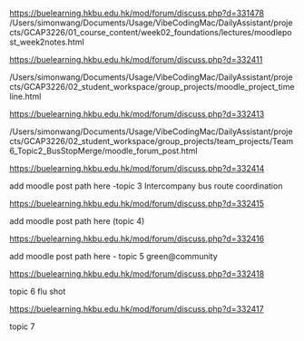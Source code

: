 https://buelearning.hkbu.edu.hk/mod/forum/discuss.php?d=331478 /Users/simonwang/Documents/Usage/VibeCodingMac/DailyAssistant/projects/GCAP3226/01_course_content/week02_foundations/lectures/moodlepost_week2notes.html


https://buelearning.hkbu.edu.hk/mod/forum/discuss.php?d=332411

/Users/simonwang/Documents/Usage/VibeCodingMac/DailyAssistant/projects/GCAP3226/02_student_workspace/group_projects/moodle_project_timeline.html


https://buelearning.hkbu.edu.hk/mod/forum/discuss.php?d=332413

/Users/simonwang/Documents/Usage/VibeCodingMac/DailyAssistant/projects/GCAP3226/02_student_workspace/group_projects/team_projects/Team6_Topic2_BusStopMerge/moodle_forum_post.html 

https://buelearning.hkbu.edu.hk/mod/forum/discuss.php?d=332414

add moodle post path here -topic 3 Intercompany bus route coordination

https://buelearning.hkbu.edu.hk/mod/forum/discuss.php?d=332415

add moodle post path here (topic 4)

https://buelearning.hkbu.edu.hk/mod/forum/discuss.php?d=332416

add moodle post path here - topic 5 green@community 

https://buelearning.hkbu.edu.hk/mod/forum/discuss.php?d=332418

topic 6 flu shot 

https://buelearning.hkbu.edu.hk/mod/forum/discuss.php?d=332417

topic 7
